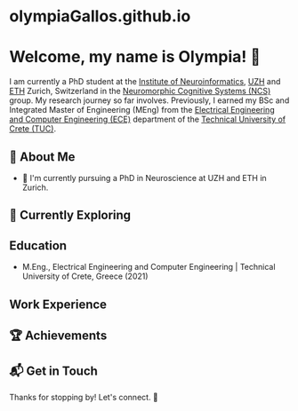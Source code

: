 # olympiaGallos.github.io

# Welcome, my name is Olympia! 👋

I am currently a PhD student at the [Institute of Neuroinformatics](https://www.ini.uzh.ch/en.html), [UZH](https://www.uzh.ch/en.html) and [ETH](https://ethz.ch/en.html) Zurich, Switzerland in the [Neuromorphic Cognitive Systems (NCS)](https://www.ini.uzh.ch/en/research/groups/ncs.html) group. 
My research journey so far involves. 
Previously, I earned my BSc and Integrated Master of Engineering (MEng) from the [Electrical Engineering and Computer Engineering (ECE)](https://www.ece.tuc.gr/en/home) department of the [Technical University of Crete (TUC)](https://www.tuc.gr/en/home). 

## 🚀 About Me

- 🔭 I'm currently pursuing a PhD in Neuroscience at UZH and ETH in Zurich.
  
## 🌱 Currently Exploring

## Education 
- M.Eng., Electrical Engineering and Computer Engineering | Technical University of Crete, Greece (2021)

## Work Experience 

## 🏆 Achievements

## 📬 Get in Touch

Thanks for stopping by! Let's connect. 🚀
